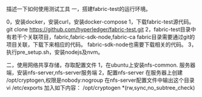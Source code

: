 描述一下如何使用测试工具
一，搭建fabric-test的运行环境。

0，安装docker，安装curl，安装docker-compose
1，下载fabric-test源代码。
git clone https://github.com/hyperledger/fabric-test.git
2，fabric-test目录中有若干个关联项目，fabric,fabric-sdk-node,fabric-ca
fabric目录需要通过git的项目关联，下载下来相应的代码。
fabric-sdk-node也需要下载相关的代码。
3，执行pre_setup.sh，安装nodejs及nvm。

二，使用网络共享存储，存取配置文件
1，在ubuntu上安装nfs-common.
服务器端，安装nfs-server,nfs-server服务端
2，配置nfs-server
在服务器上创建
/opt/cryptogen,权限是nobody:nogroup
在nfs-server配置文件中输出这个目录
vi /etc/exports
加入如下内容：
/opt/cryptogen	*(rw,sync,no_subtree_check)

